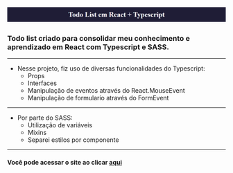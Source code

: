 ![Alt text](image.png)
---
### Todo list criado para consolidar meu conhecimento e aprendizado em React com Typescript e SASS.
---
- Nesse projeto, fiz uso de diversas funcionalidades do Typescript:
   -  Props
   - Interfaces
   - Manipulação de eventos através do React.MouseEvent
   - Manipulação de formularío através do FormEvent
  
--- 
- Por parte do SASS: 
  -  Utilização de variáveis
  -  Mixins
  -  Separei estilos por componente

--- 
#### Você pode acessar o site ao clicar [aqui]() 